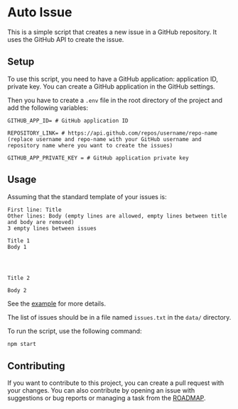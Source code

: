 # Auto Issue

This is a simple script that creates a new issue in a GitHub repository. It uses the GitHub API to create the issue.

## Setup

To use this script, you need to have a GitHub application: application ID, private key. You can create a GitHub application in the GitHub settings.

Then you have to create a `.env` file in the root directory of the project and add the following variables:

```env
GITHUB_APP_ID= # GitHub application ID

REPOSITORY_LINK= # https://api.github.com/repos/username/repo-name (replace username and repo-name with your GitHub username and repository name where you want to create the issues)

GITHUB_APP_PRIVATE_KEY = # GitHub application private key
```

## Usage

Assuming that the standard template of your issues is:

```
First line: Title
Other lines: Body (empty lines are allowed, empty lines between title and body are removed)
3 empty lines between issues
```

```
Title 1
Body 1




Title 2

Body 2
```
See the [example](data-example/issues.txt) for more details.

The list of issues should be in a file named `issues.txt` in the `data/` directory.

To run the script, use the following command:

```bash
npm start
```

## Contributing

If you want to contribute to this project, you can create a pull request with your changes. You can also contribute by opening an issue with suggestions or bug reports or managing a task from the [ROADMAP](ROADMAP.md).

